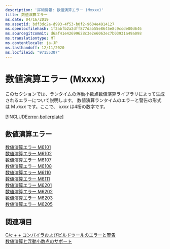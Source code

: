 ```yaml
---
description: '詳細情報: 数値演算エラー (Mxxxx)'
title: 数値演算エラー
ms.date: 04/16/2019
ms.assetid: bdf3dc2a-d993-4f53-b0f2-9604e4914127
ms.openlocfilehash: 1f2abfb2a2dff877dab55e8645e8c9ccde80d646
ms.sourcegitcommit: d6af41e42699628c3e2e6063ec7b03931a49a098
ms.translationtype: MT
ms.contentlocale: ja-JP
ms.lasthandoff: 12/11/2020
ms.locfileid: "97155307"
---
```

# <a name="math-errors-mxxxx"></a>数値演算エラー (Mxxxx)

このセクションでは、ランタイムの浮動小数点数値演算ライブラリによって生成されるエラーについて説明します。 数値演算ランタイムのエラーと警告の形式は M *xxxx* です。ここで、 *xxxx* は4桁の数字です。

[!INCLUDE[error-boilerplate](../../error-messages/includes/error-boilerplate.md)]

## <a name="math-errors"></a>数値演算エラー

[数値演算エラー M6101](math-error-m6101.md) \
[数値演算エラー M6102](math-error-m6102.md) \
[数値演算エラー M6107](math-error-m6107.md) \
[数値演算エラー M6108](math-error-m6108.md) \
[数値演算エラー M6110](math-error-m6110.md) \
[数値演算エラー M6111](math-error-m6111.md) \
[数値演算エラー M6201](math-error-m6201.md) \
[数値演算エラー M6202](math-error-m6202.md) \
[数値演算エラー M6203](math-error-m6203.md) \
[数値演算エラー M6205](math-error-m6205.md)

## <a name="see-also"></a>関連項目

[C/c + + コンパイラおよびビルドツールのエラーと警告](../compiler-errors-1/c-cpp-build-errors.md) \
[数値演算と浮動小数点のサポート](../../c-runtime-library/floating-point-support.md)
